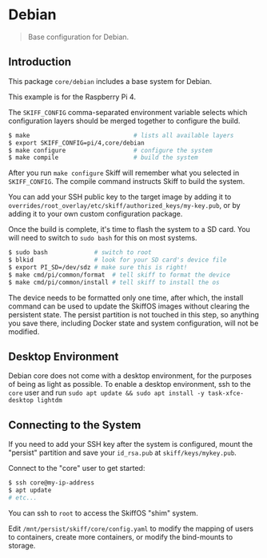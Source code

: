 # Debian

> Base configuration for Debian.

## Introduction

This package `core/debian` includes a base system for Debian.

This example is for the Raspberry Pi 4.

The `SKIFF_CONFIG` comma-separated environment variable selects which
configuration layers should be merged together to configure the build.

```sh
$ make                             # lists all available layers
$ export SKIFF_CONFIG=pi/4,core/debian
$ make configure                   # configure the system
$ make compile                     # build the system
```

After you run `make configure` Skiff will remember what you selected in
`SKIFF_CONFIG`. The compile command instructs Skiff to build the system.

You can add your SSH public key to the target image by adding it to
`overrides/root_overlay/etc/skiff/authorized_keys/my-key.pub`, or by adding it
to your own custom configuration package.

Once the build is complete, it's time to flash the system to a SD card. You will
need to switch to `sudo bash` for this on most systems.

```sh
$ sudo bash             # switch to root
$ blkid                 # look for your SD card's device file
$ export PI_SD=/dev/sdz # make sure this is right!
$ make cmd/pi/common/format  # tell skiff to format the device
$ make cmd/pi/common/install # tell skiff to install the os
```

The device needs to be formatted only one time, after which, the install command
can be used to update the SkiffOS images without clearing the persistent state.
The persist partition is not touched in this step, so anything you save there,
including Docker state and system configuration, will not be modified.

## Desktop Environment

Debian core does not come with a desktop environment, for the purposes of being
as light as possible. To enable a desktop environment, ssh to the `core` user
and run `sudo apt update && sudo apt install -y task-xfce-desktop lightdm`

## Connecting to the System

If you need to add your SSH key after the system is configured, mount the
"persist" partition and save your `id_rsa.pub` at `skiff/keys/mykey.pub`.

Connect to the "core" user to get started:

```sh
$ ssh core@my-ip-address
$ apt update
# etc...
```

You can ssh to `root` to access the SkiffOS "shim" system.

Edit `/mnt/persist/skiff/core/config.yaml` to modify the mapping of users to
containers, create more containers, or modify the bind-mounts to storage.


